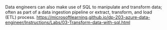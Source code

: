  Data engineers can also make use of SQL to manipulate and transform data; often as part of a data ingestion pipeline or extract, transform, and load (ETL) process.
 https://microsoftlearning.github.io/dp-203-azure-data-engineer/Instructions/Labs/03-Transform-data-with-sql.html
